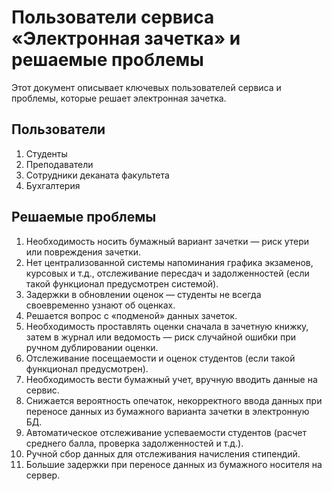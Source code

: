 # Пользователи сервиса «Электронная зачетка» и решаемые проблемы

Этот документ описывает ключевых пользователей сервиса и проблемы, которые решает электронная зачетка.

## Пользователи
1. Студенты
2. Преподаватели
3. Сотрудники деканата факультета
4. Бухгалтерия

## Решаемые проблемы
1. Необходимость носить бумажный вариант зачетки — риск утери или повреждения зачетки.
2. Нет централизованной системы напоминания графика экзаменов, курсовых и т.д., отслеживание пересдач и задолженностей (если такой функционал предусмотрен системой).
3. Задержки в обновлении оценок — студенты не всегда своевременно узнают об оценках.
4. Решается вопрос с «подменой» данных зачеток.
5. Необходимость проставлять оценки сначала в зачетную книжку, затем в журнал или ведомость — риск случайной ошибки при ручном дублировании оценки.
6. Отслеживание посещаемости и оценок студентов (если такой функционал предусмотрен).
7. Необходимость вести бумажный учет, вручную вводить данные на сервис.
8. Снижается вероятность опечаток, некорректного ввода данных при переносе данных из бумажного варианта зачетки в электронную БД.
9. Автоматическое отслеживание успеваемости студентов (расчет среднего балла, проверка задолженностей и т.д.).
10. Ручной сбор данных для отслеживания начисления стипендий.
11. Большие задержки при переносе данных из бумажного носителя на сервер.